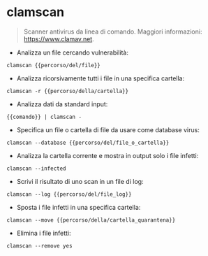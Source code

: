 # clamscan

> Scanner antivirus da linea di comando.
> Maggiori informazioni: <https://www.clamav.net>.

- Analizza un file cercando vulnerabilità:

`clamscan {{percorso/del/file}}`

- Analizza ricorsivamente tutti i file in una specifica cartella:

`clamscan -r {{percorso/della/cartella}}`

- Analizza dati da standard input:

`{{comando}} | clamscan -`

- Specifica un file o cartella di file da usare come database virus:

`clamscan --database {{percorso/del/file_o_cartella}}`

- Analizza la cartella corrente e mostra in output solo i file infetti:

`clamscan --infected`

- Scrivi il risultato di uno scan in un file di log:

`clamscan --log {{percorso/del/file_log}}`

- Sposta i file infetti in una specifica cartella:

`clamscan --move {{percorso/della/cartella_quarantena}}`

- Elimina i file infetti:

`clamscan --remove yes`
